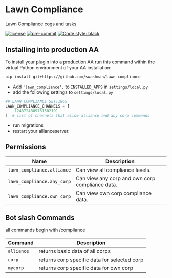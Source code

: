 # Lawn Compliance

Lawn Compliance cogs and tasks

[![license](https://img.shields.io/badge/license-MIT-green)](https://github.com/swashman/lawn-compliance/blob/master/LICENSE)
[![pre-commit](https://img.shields.io/badge/pre--commit-enabled-brightgreen?logo=pre-commit&logoColor=white)](https://github.com/pre-commit/pre-commit)
[![Code style: black](https://img.shields.io/badge/code%20style-black-000000.svg)](https://github.com/psf/black)

## Installing into production AA

To install your plugin into a production AA run this command within the virtual Python environment of your AA installation:

```bash
pip install git+https://github.com/swashman/lawn-compliance
```

- Add `'lawn_compliance',` to `INSTALLED_APPS` in `settings/local.py`
- add the following settings to `settings/local.py`

```python
## LAWN COMPLIANCE SETTINGS
LAWN_COMPLIANCE_CHANNELS = [
    1243724889731502191
]  # list of channels that allow alliance and any corp commands
```

- run migrations
- restart your allianceserver.

## Permissions

| Name                     | Description                                                |
| ------------------------ | ---------------------------------------------------------- |
| `lawn_compliance.alliance` | Can view all compliance levels. |
| `lawn_compliance.any_corp` | Can view any corp and own corp compliance data.    |
| `lawn_compliance.own_corp` | Can view own corp compliance data.  |

## Bot slash Commands

all commands begin with /compliance

|Command |  Description |
|--- | --- |
|`alliance` | returns basic data of all corps|
|`corp` | returns corp specific data for selected corp|
|`mycorp` | returns corp specific data for own corp|
